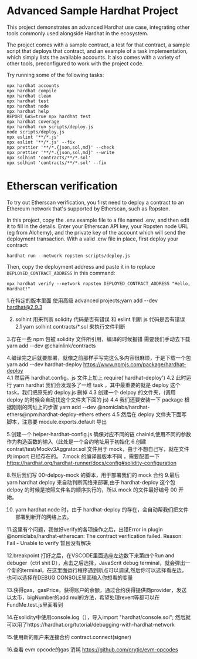 # Advanced Sample Hardhat Project

This project demonstrates an advanced Hardhat use case, integrating other tools commonly used alongside Hardhat in the ecosystem.

The project comes with a sample contract, a test for that contract, a sample script that deploys that contract, and an example of a task implementation, which simply lists the available accounts. It also comes with a variety of other tools, preconfigured to work with the project code.

Try running some of the following tasks:

```shell
npx hardhat accounts
npx hardhat compile
npx hardhat clean
npx hardhat test
npx hardhat node
npx hardhat help
REPORT_GAS=true npx hardhat test
npx hardhat coverage
npx hardhat run scripts/deploy.js
node scripts/deploy.js
npx eslint '**/*.js'
npx eslint '**/*.js' --fix
npx prettier '**/*.{json,sol,md}' --check
npx prettier '**/*.{json,sol,md}' --write
npx solhint 'contracts/**/*.sol'
npx solhint 'contracts/**/*.sol' --fix
```

# Etherscan verification

To try out Etherscan verification, you first need to deploy a contract to an Ethereum network that's supported by Etherscan, such as Ropsten.

In this project, copy the .env.example file to a file named .env, and then edit it to fill in the details. Enter your Etherscan API key, your Ropsten node URL (eg from Alchemy), and the private key of the account which will send the deployment transaction. With a valid .env file in place, first deploy your contract:

```shell
hardhat run --network ropsten scripts/deploy.js
```

Then, copy the deployment address and paste it in to replace `DEPLOYED_CONTRACT_ADDRESS` in this command:

```shell
npx hardhat verify --network ropsten DEPLOYED_CONTRACT_ADDRESS "Hello, Hardhat!"
```

1.在特定的版本里面 使用高级 advanced projects;yarn add --dev hardhat@2.9.3

2. solhint 用来判断 solidity 代码是否有错误 和 eslint 判断 js 代码是否有错误
   2.1 yarn solhint contracts/\*.sol 来执行文件判断

3.存在一些 npm 包被 solidity 文件所引用，编译的时候报错 需要我们手动去下载 yarn add --dev @chainlink/contracts

4.编译完之后就要部署，就像之前那样手写完这么多内容很麻烦，于是下载一个包 yarn add --dev hardhat-deploy https://www.npmjs.com/package/hardhat-deploy  
4.1 然后再 hardhat.config。js 文件上加上 require('hardhat-deploy')
4.2 此时运行 yarn hardhat 我们会发现多了一堆 task ，其中最重要的就是 deploy 这个 task，我们把原先的 deploy.js 删掉
4.3 创建一个 delpoy 的文件夹，(调用 deploy 的时候会自动找这个文件夹下面的 js)
4.4 我们还要安装一下 package 根据刚刚的网址上的步骤 yarn add --dev @nomiclabs/hardhat-ethers@npm:hardhat-deploy-ethers ethers
4.5 然后在 deploy 文件夹下面写脚本，注意要 module.exports.default 导出

5.创建一个 helper-hardhat-config.js 确保对应不同的链 chainId,使用不同的参数作为构造函数的输入（此处是一个合约地址用于初始化 6.创建 contrat/test/Mockv3Aggrator.sol 文件用于 mock，由于不想自己写，就在文件内 import 已经存在的。
7.mock 的编译器版本不同 ，需要配置一下 https://hardhat.org/hardhat-runner/docs/config#solidity-configuration

8.然后我们写 00-delpoy-mock 的脚本，用于部署我们的 mock 合约 9.最后 yarn hardhat deploy 来自动判断网络来部署,由于 hardhat-deploy 这个包 delpoy 的时候是按照文件名的顺序执行的，所以 mock 的文件最好编号 00 开始。

10. yarn hardhat node 时，由于 hardhat-deploy 的存在，会自动帮我们把文件部署到新开的网络上去。

11.这里有个问题，我做好verify的各项操作之后，出错Error in plugin @nomiclabs/hardhat-etherscan: The contract verification failed. Reason: Fail - Unable to verify 暂且没有解决

12.breakpoint 打好之后，在VSCODE里面选座左边数下来第四个Run and debuger（ctrl shit D），点击之后选择，JavaScrit debug terminal，就会弹出一个新的terminal，在这里面运行程序遇到断点可以调试,然后你可以选择看左边，也可以选择在DEBUG CONSOLE里面输入你想看的变量

13.获得gas，gasPrice，获得账户的余额，通过合约获得提供商provider，发送以太币，bigNumber的add mul的方法，希望处理revert等都可以在FundMe.test.js里面看到

14.在solidity中使用console.log（），导入import "hardhat/console.sol"; 然后就可以用了https://hardhat.org/tutorial/debugging-with-hardhat-network

15.使用新的账户来连接合约 contract.connect(signer)

16.查看 evm opcode的gas 消耗 https://github.com/crytic/evm-opcodes
